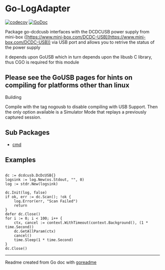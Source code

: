 # Go-LogAdapter

[![codecov](https://codecov.io/gh/Fishwaldo/go-dcdc200/branch/master/graph/badge.svg)](https://codecov.io/gh/Fishwaldo/go-dcdc200)
[![GoDoc](https://img.shields.io/badge/pkg.go.dev-doc-blue)](http://pkg.go.dev/github.com/Fishwaldo/go-dcdc200)

Package go-dcdcusb interfaces with the DCDCUSB power supply from mini-box ([https://www.mini-box.com/DCDC-USB](https://www.mini-box.com/DCDC-USB))
via USB port and allows you to retrive the status of the power supply

it depends upon GoUSB which in turn depends upon the libusb C library, thus CGO is required for this module

## Please see the GoUSB pages for hints on compiling for platforms other than linux

Building

Compile with the tag nogousb to disable compiling with USB Support. Then the only option available
is a Simulator Mode that replays a previously captured session.

## Sub Packages

* [cmd](./cmd)

## Examples

```golang

dc := dcdcusb.DcDcUSB{}
logsink := log.New(os.Stdout, "", 0)
log := stdr.New(logsink)

dc.Init(log, false)
if ok, err := dc.Scan(); !ok {
    log.Error(err, "Scan Failed")
    return
}
defer dc.Close()
for i := 0; i < 100; i++ {
    ctx, cancel := context.WithTimeout(context.Background(), (1 * time.Second))
    dc.GetAllParam(ctx)
    cancel()
    time.Sleep(1 * time.Second)
}
dc.Close()

```

---
Readme created from Go doc with [goreadme](https://github.com/posener/goreadme)
